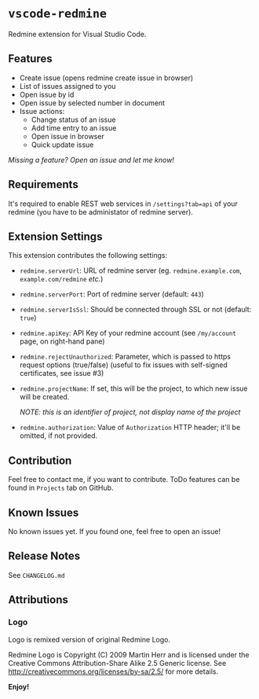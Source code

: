 # `vscode-redmine`

Redmine extension for Visual Studio Code.

## Features

* Create issue (opens redmine create issue in browser)
* List of issues assigned to you
* Open issue by id
* Open issue by selected number in document
* Issue actions:
  * Change status of an issue
  * Add time entry to an issue
  * Open issue in browser
  * Quick update issue

_Missing a feature? Open an issue and let me know!_

## Requirements

It's required to enable REST web services in `/settings?tab=api` of your redmine (you have to be administator of redmine server).

## Extension Settings

This extension contributes the following settings:

* `redmine.serverUrl`: URL of redmine server (eg. `redmine.example.com`, `example.com/redmine` _etc._)
* `redmine.serverPort`: Port of redmine server (default: `443`)
* `redmine.serverIsSsl`: Should be connected through SSL or not (default: `true`)
* `redmine.apiKey`: API Key of your redmine account (see `/my/account` page, on right-hand pane)
* `redmine.rejectUnauthorized`: Parameter, which is passed to https request options (true/false) (useful to fix issues with self-signed certificates, see issue #3)
* `redmine.projectName`: If set, this will be the project, to which new issue will be created.

  _NOTE: this is an identifier of project, not display name of the project_
* `redmine.authorization`: Value of `Authorization` HTTP header; it'll be omitted, if not provided.

## Contribution

Feel free to contact me, if you want to contribute. ToDo features can be found in `Projects` tab on GitHub.

## Known Issues

No known issues yet. If you found one, feel free to open an issue!

## Release Notes

See `CHANGELOG.md`

## Attributions

### Logo

Logo is remixed version of original Redmine Logo.

Redmine Logo is Copyright (C) 2009 Martin Herr and is licensed under the Creative Commons Attribution-Share Alike 2.5 Generic license.
See http://creativecommons.org/licenses/by-sa/2.5/ for more details.

**Enjoy!**
